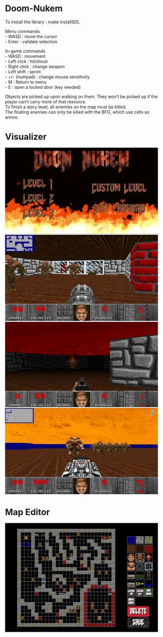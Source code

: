 # Doom-Nukem

To install the library : make installSDL  

Menu commands  
	- WASD : move the cursor  
	- Enter : validate selection  

In-game commands  
	- WASD : movement  
	- Left click : hit/shoot  
	- Right click : change weapon  
	- Left shift : sprint  
	- +/- (numpad) : change mouse sensitivity  
	- M : Return to menu  
	- E : open a locked door (key needed)  

Objects are picked up upon walking on them. They won't be picked up if the player can't carry more of that resource.  
To finish a story level, all enemies on the map must be killed.  
The floating enemies can only be killed with the BFG, which use cells as ammo.  

# Visualizer
<img src="https://github.com/aruiz-ba/images/blob/master/Doom.png"></img>
<img src="https://github.com/aruiz-ba/images/blob/master/Doom1.png"></img>
<img src="https://github.com/aruiz-ba/images/blob/master/Doom2.png"></img>
<img src="https://github.com/aruiz-ba/images/blob/master/Doom3.png"></img>
# Map Editor
<img src="https://github.com/aruiz-ba/images/blob/master/Doom4.png"></img>
